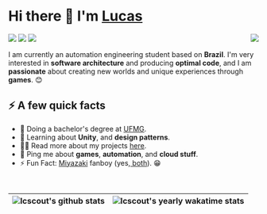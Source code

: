 <h1>Hi there 👋 I'm <a href="https://lucascoutinho.me/">Lucas</a> </h1>
<img align="right" src="https://c.tenor.com/2uyENRmiUt0AAAAC/coding.gif" />

<a href="https://www.linkedin.com/in/lcscout/"><img src="https://img.shields.io/badge/-LinkedIn-blue?style=for-the-badge&logo=Linkedin&logoColor=white&link=https://www.linkedin.com/in/lcscout/"></a>
<a href="https://telegram.me/lcscout/"><img src="https://img.shields.io/badge/-Telegram-004088?style=for-the-badge&logo=telegram&logoColor=white&link=https://telegram.me/lcscout/"></a>
<a href="mailto:lcscoutinho@outlook.com"><img src="https://img.shields.io/badge/-Mail-0B2C4A?style=for-the-badge&logo=Gmail&logoColor=white&link=mailto:lcscoutinho@outlook.com"></a>

I am currently an automation engineering student based on **Brazil**. I'm very interested in **software architecture** and producing **optimal code**, and I am **passionate** about creating new worlds and unique experiences through **games**. 😊

<h2>⚡️ A few quick facts</h2>
<ul>
<li>🔭 Doing a bachelor's degree at <a href="https://ufmg.br">UFMG</a>.</li>
<li>🧐 Learning about <strong>Unity</strong>, and <strong>design patterns</strong>.</li>
<li>👨‍💻 Read more about my projects <a href="https://lucascoutinho.me/portfolio">here</a>.</li>
<li>💬 Ping me about <strong>games</strong>, <strong>automation</strong>, and <strong>cloud stuff</strong>.</li>
<li>⚡ Fun Fact: <a href="https://en.wikipedia.org/wiki/Hidetaka_Miyazaki">Miyazaki</a> fanboy (yes,<a href="https://en.wikipedia.org/wiki/Hayao_Miyazaki"> both</a>). 😁</li>
</ul>

<br>
<div align="center">
  
  | <img align="center" src="https://github-readme-stats.vercel.app/api?username=lcscout&show_icons=true&include_all_commits=true&theme=cobalt&hide_border=true" alt="lcscout's github stats" /> | <img align="center" src="https://github-readme-stats.vercel.app/api/wakatime?username=@lcscout&layout=compact&theme=cobalt&hide_border=true&custom_title=Lucas%20Coutinho%27s%20Yearly%20WakaTime%20Stats" alt="lcscout's yearly wakatime stats" /> |
  | ------------- | ------------- |
  
</div>

<!-- Wakatime: ?range= can be one of last_7_days, last_30_days, last_6_months, or last_year -->
